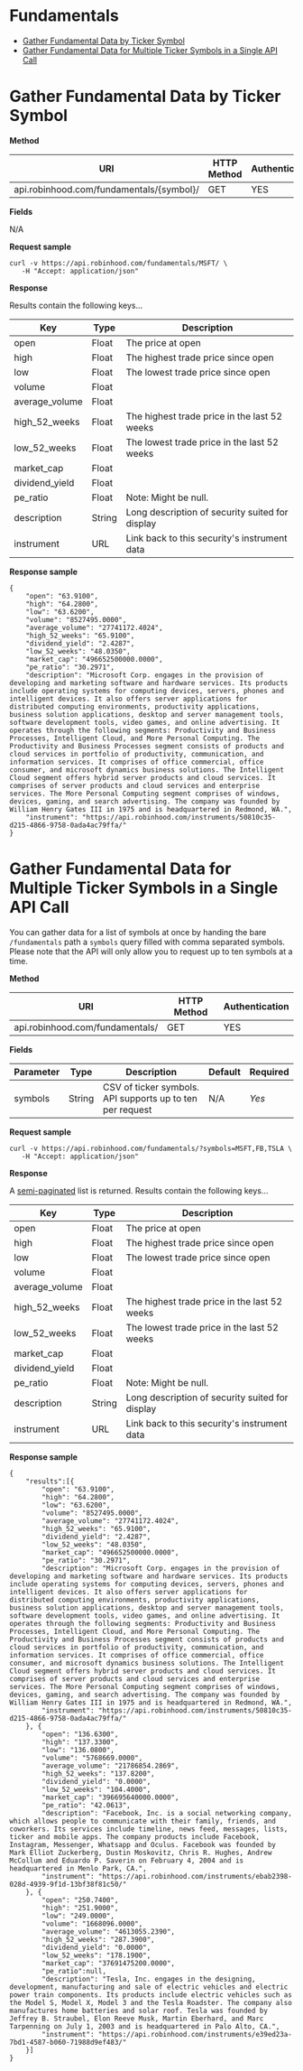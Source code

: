 # Fundamentals

- [Gather Fundamental Data by Ticker Symbol](#gather-fundamental-data-by-ticker-symbol)
- [Gather Fundamental Data for Multiple Ticker Symbols in a Single API Call](#gather-fundamental-data-for-multiple-ticker-symbols-in-a-single-api-call)

# Gather Fundamental Data by Ticker Symbol

**Method**

| URI                                      | HTTP Method | Authentication |
|------------------------------------------|-------------|----------------|
| api.robinhood.com/fundamentals/{symbol}/ | GET         | YES            |

**Fields**

N/A

**Request sample**

```
curl -v https://api.robinhood.com/fundamentals/MSFT/ \
   -H "Accept: application/json"

```

**Response**

Results contain the following keys...

| Key            | Type   | Description |
|----------------|--------|-------------|
| open           | Float  | The price at open |
| high           | Float  | The highest trade price since open |
| low            | Float  | The lowest trade price since open |
| volume         | Float  |  |
| average_volume | Float  |  |
| high_52_weeks  | Float  | The highest trade price in the last 52 weeks |
| low_52_weeks   | Float  | The lowest trade price in the last 52 weeks |
| market_cap     | Float  |  |
| dividend_yield | Float  |  |
| pe_ratio       | Float  | Note: Might be null. |
| description    | String | Long description of security suited for display |
| instrument     | URL    | Link back to this security's instrument data |

**Response sample**

```
{
    "open": "63.9100",
    "high": "64.2800",
    "low": "63.6200",
    "volume": "8527495.0000",
    "average_volume": "27741172.4024",
    "high_52_weeks": "65.9100",
    "dividend_yield": "2.4287",
    "low_52_weeks": "48.0350",
    "market_cap": "496652500000.0000",
    "pe_ratio": "30.2971",
    "description": "Microsoft Corp. engages in the provision of developing and marketing software and hardware services. Its products include operating systems for computing devices, servers, phones and intelligent devices. It also offers server applications for distributed computing environments, productivity applications, business solution applications, desktop and server management tools, software development tools, video games, and online advertising. It operates through the following segments: Productivity and Business Processes, Intelligent Cloud, and More Personal Computing. The Productivity and Business Processes segment consists of products and cloud services in portfolio of productivity, communication, and information services. It comprises of office commercial, office consumer, and microsoft dynamics business solutions. The Intelligent Cloud segment offers hybrid server products and cloud services. It comprises of server products and cloud services and enterprise services. The More Personal Computing segment comprises of windows, devices, gaming, and search advertising. The company was founded by William Henry Gates III in 1975 and is headquartered in Redmond, WA.",
    "instrument": "https://api.robinhood.com/instruments/50810c35-d215-4866-9758-0ada4ac79ffa/"
}

```
# Gather Fundamental Data for Multiple Ticker Symbols in a Single API Call

You can gather data for a list of symbols at once by handing the bare `/fundamentals` path a `symbols` query filled with comma separated symbols. Please note that the API will only allow you to request up to ten symbols at a time.

**Method**

| URI                            | HTTP Method | Authentication |
|--------------------------------|-------------|----------------|
| api.robinhood.com/fundamentals/ | GET         | YES             |

**Fields**

| Parameter | Type   | Description                                               | Default |Required|
|-----------|--------|-----------------------------------------------------------|---------|--------|
| symbols   | String | CSV of ticker symbols. API supports up to ten per request | N/A     | *Yes*  |

**Request sample**

```
curl -v https://api.robinhood.com/fundamentals/?symbols=MSFT,FB,TSLA \
   -H "Accept: application/json"
```

**Response**

A [semi-paginated](README.md#pagination) list is returned. Results contain the following keys...

| Key            | Type   | Description |
|----------------|--------|-------------|
| open           | Float  | The price at open |
| high           | Float  | The highest trade price since open |
| low            | Float  | The lowest trade price since open |
| volume         | Float  |  |
| average_volume | Float  |  |
| high_52_weeks  | Float  | The highest trade price in the last 52 weeks |
| low_52_weeks   | Float  | The lowest trade price in the last 52 weeks |
| market_cap     | Float  |  |
| dividend_yield | Float  |  |
| pe_ratio       | Float  | Note: Might be null. |
| description    | String | Long description of security suited for display |
| instrument     | URL    | Link back to this security's instrument data |

**Response sample**

```
{
    "results":[{
        "open": "63.9100",
        "high": "64.2800",
        "low": "63.6200",
        "volume": "8527495.0000",
        "average_volume": "27741172.4024",
        "high_52_weeks": "65.9100",
        "dividend_yield": "2.4287",
        "low_52_weeks": "48.0350",
        "market_cap": "496652500000.0000",
        "pe_ratio": "30.2971",
        "description": "Microsoft Corp. engages in the provision of developing and marketing software and hardware services. Its products include operating systems for computing devices, servers, phones and intelligent devices. It also offers server applications for distributed computing environments, productivity applications, business solution applications, desktop and server management tools, software development tools, video games, and online advertising. It operates through the following segments: Productivity and Business Processes, Intelligent Cloud, and More Personal Computing. The Productivity and Business Processes segment consists of products and cloud services in portfolio of productivity, communication, and information services. It comprises of office commercial, office consumer, and microsoft dynamics business solutions. The Intelligent Cloud segment offers hybrid server products and cloud services. It comprises of server products and cloud services and enterprise services. The More Personal Computing segment comprises of windows, devices, gaming, and search advertising. The company was founded by William Henry Gates III in 1975 and is headquartered in Redmond, WA.",
        "instrument": "https://api.robinhood.com/instruments/50810c35-d215-4866-9758-0ada4ac79ffa/"
    }, {
        "open": "136.6300",
        "high": "137.3300",
        "low": "136.0800",
        "volume": "5768669.0000",
        "average_volume": "21786854.2869",
        "high_52_weeks": "137.8200",
        "dividend_yield": "0.0000",
        "low_52_weeks": "104.4000",
        "market_cap": "396695640000.0000",
        "pe_ratio": "42.0613",
        "description": "Facebook, Inc. is a social networking company, which allows people to communicate with their family, friends, and coworkers. Its services include timeline, news feed, messages, lists, ticker and mobile apps. The company products include Facebook, Instagram, Messenger, Whatsapp and Oculus. Facebook was founded by Mark Elliot Zuckerberg, Dustin Moskovitz, Chris R. Hughes, Andrew McCollum and Eduardo P. Saverin on February 4, 2004 and is headquartered in Menlo Park, CA.",
        "instrument": "https://api.robinhood.com/instruments/ebab2398-028d-4939-9f1d-13bf38f81c50/"
    }, {
        "open": "250.7400",
        "high": "251.9000",
        "low": "249.0000",
        "volume": "1668096.0000",
        "average_volume": "4613055.2390",
        "high_52_weeks": "287.3900",
        "dividend_yield": "0.0000",
        "low_52_weeks": "178.1900",
        "market_cap": "37691475200.0000",
        "pe_ratio":null,
        "description": "Tesla, Inc. engages in the designing, development, manufacturing and sale of electric vehicles and electric power train components. Its products include electric vehicles such as the Model S, Model X, Model 3 and the Tesla Roadster. The company also manufactures home batteries and solar roof. Tesla was founded by Jeffrey B. Straubel, Elon Reeve Musk, Martin Eberhard, and Marc Tarpenning on July 1, 2003 and is headquartered in Palo Alto, CA.",
        "instrument": "https://api.robinhood.com/instruments/e39ed23a-7bd1-4587-b060-71988d9ef483/"
    }]
}
```
